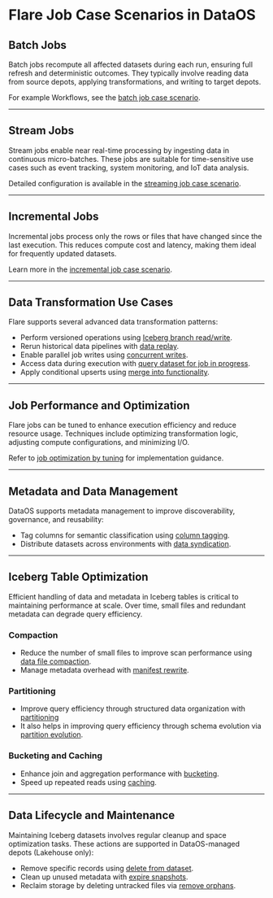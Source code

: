 # Flare Job Case Scenarios in DataOS

## Batch Jobs

Batch jobs recompute all affected datasets during each run, ensuring full refresh and deterministic outcomes. They typically involve reading data from source depots, applying transformations, and writing to target depots.

For example Workflows, see the [batch job case scenario](/resources/stacks/flare/case_scenario/batch_jobs/).

---

## Stream Jobs

Stream jobs enable near real-time processing by ingesting data in continuous micro-batches. These jobs are suitable for time-sensitive use cases such as event tracking, system monitoring, and IoT data analysis.

Detailed configuration is available in the [streaming job case scenario](/resources/stacks/flare/case_scenario/streaming_jobs/).

---

## Incremental Jobs

Incremental jobs process only the rows or files that have changed since the last execution. This reduces compute cost and latency, making them ideal for frequently updated datasets.

Learn more in the [incremental job case scenario](/resources/stacks/flare/case_scenario/incremental_jobs/).

---

## Data Transformation Use Cases

Flare supports several advanced data transformation patterns:

* Perform versioned operations using [Iceberg branch read/write](/resources/stacks/flare/case_scenario/iceberg_branch_read_write/).
* Rerun historical data pipelines with [data replay](/resources/stacks/flare/case_scenario/data_replay/).
* Enable parallel job writes using [concurrent writes](/resources/stacks/flare/case_scenario/concurrent_writes/).
* Access data during execution with [query dataset for job in progress](/resources/stacks/flare/case_scenario/query_dataset_for_job_in_progress/).
* Apply conditional upserts using [merge into functionality](/resources/stacks/flare/case_scenario/merge_into_functionality/).

---

## Job Performance and Optimization

Flare jobs can be tuned to enhance execution efficiency and reduce resource usage. Techniques include optimizing transformation logic, adjusting compute configurations, and minimizing I/O.

Refer to [job optimization by tuning](/resources/stacks/flare/case_scenario/job_optimization_by_tuning/) for implementation guidance.

---

## Metadata and Data Management

DataOS supports metadata management to improve discoverability, governance, and reusability:

* Tag columns for semantic classification using [column tagging](/resources/stacks/flare/case_scenario/column_tagging/).
* Distribute datasets across environments with [data syndication](/resources/stacks/flare/case_scenario/syndication/).

---

## Iceberg Table Optimization

Efficient handling of data and metadata in Iceberg tables is critical to maintaining performance at scale. Over time, small files and redundant metadata can degrade query efficiency.

### **Compaction**

- Reduce the number of small files to improve scan performance using [data file compaction](/resources/stacks/flare/case_scenario/rewrite_dataset/).
- Manage metadata overhead with [manifest rewrite](/resources/stacks/flare/case_scenario/rewrite_manifest_files/).

### **Partitioning**

- Improve query efficiency through structured data organization with [partitioning](/resources/stacks/flare/case_scenario/partitioning/) 
- It also helps in improving query efficiency through schema evolution via [partition evolution](/resources/stacks/flare/case_scenario/partition_evolution/).

### **Bucketing and Caching**

- Enhance join and aggregation performance with [bucketing](/resources/stacks/flare/case_scenario/bucketing/).
- Speed up repeated reads using [caching](/resources/stacks/flare/case_scenario/caching/).

---

## Data Lifecycle and Maintenance

Maintaining Iceberg datasets involves regular cleanup and space optimization tasks. These actions are supported in DataOS-managed depots (Lakehouse only):

* Remove specific records using [delete from dataset](/resources/stacks/flare/case_scenario/delete_from_dataset/).
* Clean up unused metadata with [expire snapshots](/resources/stacks/flare/case_scenario/expire_snapshots/).
* Reclaim storage by deleting untracked files via [remove orphans](/resources/stacks/flare/case_scenario/remove_orphans/).

